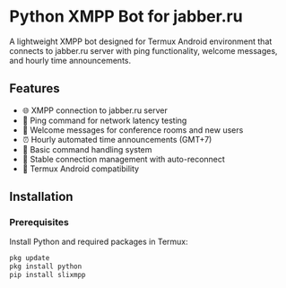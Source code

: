 # Python XMPP Bot for jabber.ru

A lightweight XMPP bot designed for Termux Android environment that connects to jabber.ru server with ping functionality, welcome messages, and hourly time announcements.

## Features

- 🌐 XMPP connection to jabber.ru server
- 🏓 Ping command for network latency testing  
- 👋 Welcome messages for conference rooms and new users
- ⏰ Hourly automated time announcements (GMT+7)
- 🤖 Basic command handling system
- 🔄 Stable connection management with auto-reconnect
- 📱 Termux Android compatibility

## Installation

### Prerequisites

Install Python and required packages in Termux:

```bash
pkg update
pkg install python
pip install slixmpp
